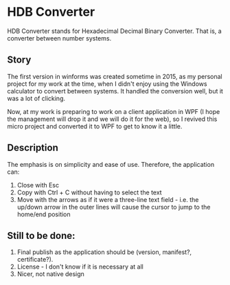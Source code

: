 ﻿# HDB Converter

HDB Converter stands for Hexadecimal Decimal Binary Converter. That is, a converter between number systems.

## Story

The first version in winforms was created sometime in 2015, as my personal project for my work at the time, when I didn't enjoy using the Windows calculator to convert between systems. It handled the conversion well, but it was a lot of clicking.

Now, at my work is preparing to work on a client application in WPF (I hope the management will drop it and we will do it for the web), so I revived this micro project and converted it to WPF to get to know it a little.

## Description

The emphasis is on simplicity and ease of use. Therefore, the application can:
1. Close with Esc
2. Copy with Ctrl + C without having to select the text
3. Move with the arrows as if it were a three-line text field - i.e. the up/down arrow in the outer lines will cause the cursor to jump to the home/end position

## Still to be done:

1. Final publish as the application should be (version, manifest?, certificate?).
2. License - I don't know if it is necessary at all
3. Nicer, not native design